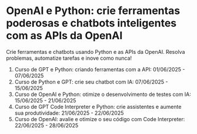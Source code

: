 # OpenAI e Python: crie ferramentas poderosas e chatbots inteligentes com as APIs da OpenAI

Crie ferramentas e chatbots usando Python e as APIs da OpenAI. Resolva problemas, automatize tarefas e inove como nunca!

1. Curso de GPT e Python: criando ferramentas com a API: 01/06/2025 - 07/06/2025
2. Curso de Python e GPT: crie seu chatbot com IA: 07/06/2025 - 15/06/2025
3. Curso de OpenAI e Python: otimize o desenvolvimento de testes com IA: 15/06/2025 - 21/06/2025
4. Curso de GPT Code Interpreter e Python: crie assistentes e aumente sua produtividade: 21/06/2025 - 22/06/2025
5. Curso de OpenAI: avalie e otimize o seu código com Code Interpreter: 22/06/2025 - 28/06/2025
